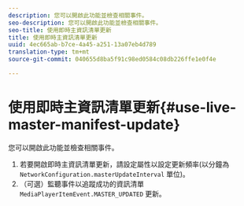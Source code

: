 ```yaml
---
description: 您可以開啟此功能並檢查相關事件。
seo-description: 您可以開啟此功能並檢查相關事件。
seo-title: 使用即時主資訊清單更新
title: 使用即時主資訊清單更新
uuid: 4ec665ab-b7ce-4a45-a251-13a07eb4d789
translation-type: tm+mt
source-git-commit: 040655d8ba5f91c98ed0584c08db226ffe1e0f4e

---
```



# 使用即時主資訊清單更新{#use-live-master-manifest-update}

您可以開啟此功能並檢查相關事件。

1. 若要開啟即時主資訊清單更新，請設定屬性以設定更新頻率(以分鐘為 `NetworkConfiguration.masterUpdateInterval` 單位)。
1. （可選）監聽事件以追蹤成功的資訊清單 `MediaPlayerItemEvent.MASTER_UPDATED` 更新。
